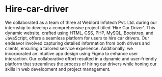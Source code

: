 # Hire-car-driver
We collaborated as a team of three at Weblord Infotech Pvt. Ltd. during our internship to develop a comprehensive project titled 'Hire Car Driver'. This dynamic website, crafted using HTML, CSS, PHP, MySQL, Bootstrap, and JavaScript, offers a seamless platform for users to hire car drivers. Our endeavor involved capturing detailed information from both drivers and clients, ensuring a tailored service experience. Additionally, we incorporated an intuitive app design using Figma to enhance user interaction. Our collaborative effort resulted in a dynamic and user-friendly platform that streamlines the process of hiring car drivers while honing our skills in web development and project management.
